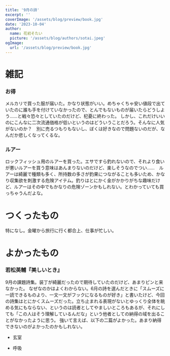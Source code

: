 ```yaml
---
title: '9月の詩'
excerpt: ''
coverImage: '/assets/blog/preview/book.jpg'
date: '2023-10-04'
author:
  name: 花初そたい
  picture: '/assets/blog/authors/sotai.jpeg'
ogImage:
  url: '/assets/blog/preview/book.jpg'
---
```

# 雑記

### お得
メルカリで買った服が届いた。かなり状態がいい。めちゃくちゃ安い値段で出ていたのに誰も手を付けていなかったので、とんでもないものが届いたらどうしよう……と戦々恐々としていたのだけど、杞憂に終わった。
しかし、これだけいいのにこんなに二次流通価格が低いというのはどういうことだろう。そんなに人気がないのか？　別に売るつもりもないし、ぼくは好きなので問題ないのだが、なんだか悲しくなってくるな。

### ルアー
ロックフィッシュ用のルアーを買った。エサですら釣れないので、それより食いが悪いルアーを買う意味はあんまりないのだけど、楽しそうなのでつい……　ルアーは綺麗で種類も多く、所持数の多さが釣果につながることも多いため、かなり収集欲を刺激する危険アイテム。釣りはとにかく金がかかりがちな趣味だけど、ルアーはその中でもかなりの危険ゾーンかもしれない。とわかっていても買っちゃうんだよな。

# つくったもの
特になし。金曜から旅行に行く都合上、仕事が忙しい。

# よかったもの
### 若松英輔『美しいとき』
9月の課題詩集。装丁が綺麗だったので期待していたのだけど、あまりピンと来なかった。
なぜなのかはよくわからない。6月の詩を選んだときに「スムーズに一読できるものより、一文一文がフックになるものが好き」と書いたけど、今回の詩集はとにかくスムーズだった。立ち止まれる表現がないとゆっくり全体を眺める気にもならない、というのは読者としてやましいところもあるが、それにしても「この人はそう理解しているんだな」という他者としての納得の域を出ることがなかったように思う。
強いて言えば、以下の二篇がよかった。あまり納得できないのがよかったのかもしれない。
- 玄室

- 呼吸